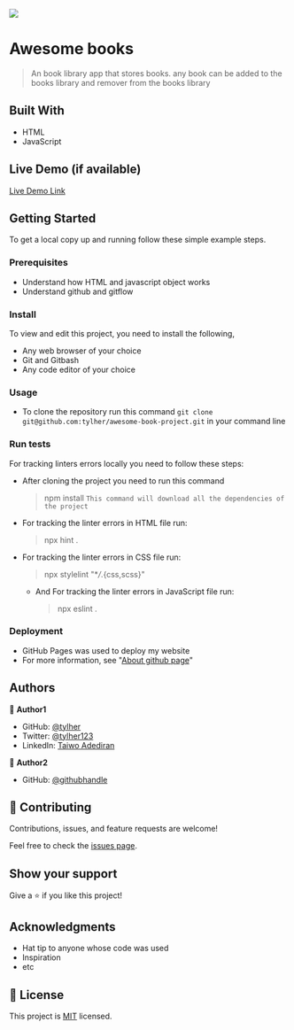 ![](https://img.shields.io/badge/Microverse-blueviolet)

# Awesome books

> An book library app that stores books. any book can be added to the books library and remover from the books library


## Built With

- HTML
- JavaScript

## Live Demo (if available)

[Live Demo Link](https://livedemo.com)


## Getting Started

To get a local copy up and running follow these simple example steps.

### Prerequisites
- Understand how HTML and javascript object works
- Understand github and gitflow


### Install
To view and edit this project, you need to install the following,
- Any web browser of your choice
- Git and Gitbash
- Any code editor of your choice

### Usage
- To clone the repository run this command `git clone git@github.com:tylher/awesome-book-project.git` in your command line

### Run tests
For tracking linters errors locally you need to follow these steps:

- After cloning the project you need to run this command

  > npm install
  > `This command will download all the dependencies of the project`

- For tracking the linter errors in HTML file run:

  > npx hint .

- For tracking the linter errors in CSS file run:

  > npx stylelint "\*_/_.{css,scss}"

  - And For tracking the linter errors in JavaScript file run:
    > npx eslint .

### Deployment
- GitHub Pages was used to deploy my website
- For more information, see "[About github page](https://docs.github.com/en/pages/getting-started-with-github-pages/about-github-pages#publishing-sources-for-github-pages-sites)"



## Authors

👤 **Author1**

- GitHub: [@tylher](https://github.com/tylher)
- Twitter: [@tylher123](https://twitter.com/tylher123)
- LinkedIn: [Taiwo Adediran](https://www.linkedin.com/in/taiwo-adediran-327654127/)

👤 **Author2**

- GitHub: [@githubhandle](https://github.com/https://github.com/Shubh-Dev)

## 🤝 Contributing

Contributions, issues, and feature requests are welcome!

Feel free to check the [issues page](../../issues/).

## Show your support

Give a ⭐️ if you like this project!

## Acknowledgments

- Hat tip to anyone whose code was used
- Inspiration
- etc

## 📝 License

This project is [MIT](./MIT.md) licensed.
